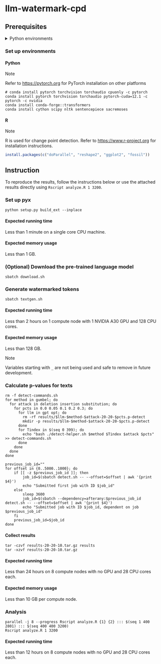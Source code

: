 # llm-watermark-cpd

## Prerequisites

<details closed>
<summary>Python environments</summary>

-   Cython==3.0.10
-   datasets==2.19.1
-   huggingface_hub==0.23.0
-   nltk==3.8.1
-   numpy==1.26.4
-   sacremoses==0.0.53
-   scipy==1.13.0
-   sentencepiece==0.2.0
-   tokenizers==0.19.1
-   torch==2.3.0.post100
-   torchaudio==2.3.0
-   torchvision==0.18.0
-   tqdm==4.66.4
-   transformers==4.40.2

</details>

### Set up environments

#### Python

> [!NOTE]
> Refer to https://pytorch.org for PyTorch installation on other platforms

```shell
# conda install pytorch torchvision torchaudio cpuonly -c pytorch
conda install pytorch torchvision torchaudio pytorch-cuda=12.1 -c pytorch -c nvidia
conda install conda-forge::transformers
conda install cython scipy nltk sentencepiece sacremoses
```

#### R

> [!NOTE]
> R is used for change point detection. Refer to https://www.r-project.org for
> installation instructions.

```r
install.packages(c("doParallel", "reshape2", "ggplot2", "fossil"))
```

## Instruction

To reproduce the results, follow the instructions below or use the attached
results directly using `Rscript analyze.R 1 3200`.

### Set up pyx

```shell
python setup.py build_ext --inplace
```

#### Expected running time

Less than 1 minute on a single core CPU machine.

#### Expected memory usage

Less than 1 GB.

### (Optional) Download the pre-trained language model

```shell
sbatch download.sh
```

### Generate watermarked tokens

```shell
sbatch textgen.sh
```

#### Expected running time

Less than 2 hours on 1 compute node with 1 NVIDIA A30 GPU and 128 CPU cores.

#### Expected memory usage

Less than 128 GB.

> [!NOTE]
> Variables starting with `_` are not being used and safe to remove in
> future development.

### Calculate p-values for texts

```shell
rm -f detect-commands.sh
for method in gumbel; do
  for attack in deletion insertion substitution; do
    for pcts in 0.0 0.05 0.1 0.2 0.3; do
      for llm in gpt opt; do
        rm -rf results/$llm-$method-$attack-20-20-$pcts.p-detect
        mkdir -p results/$llm-$method-$attack-20-20-$pcts.p-detect
      done
      for Tindex in $(seq 0 399); do
        echo "bash ./detect-helper.sh $method $Tindex $attack $pcts" >> detect-commands.sh
      done
    done
  done
done

previous_job_id=""
for offset in {0..5000..1000}; do
    if [[ -z $previous_job_id ]]; then
        job_id=$(sbatch detect.sh -- --offset=$offset | awk '{print $4}')
        echo "Submitted first job with ID $job_id"
    else
        sleep 3600
        job_id=$(sbatch --dependency=afterany:$previous_job_id detect.sh -- --offset=$offset | awk '{print $4}')
        echo "Submitted job with ID $job_id, dependent on job $previous_job_id"
    fi
    previous_job_id=$job_id
done
```

#### Collect results

```shell
tar -czvf results-20-20-10.tar.gz results
tar -xzvf results-20-20-10.tar.gz
```

#### Expected running time

Less than 24 hours on 8 compute nodes with no GPU and 28 CPU cores each.

#### Expected memory usage

Less than 10 GB per compute node.

### Analysis

```shell
parallel -j 8 --progress Rscript analyze.R {1} {2} ::: $(seq 1 400 2801) ::: $(seq 400 400 3200)
Rscript analyze.R 1 3200
```

#### Expected running time

Less than 12 hours on 8 compute nodes with no GPU and 28 CPU cores each.
